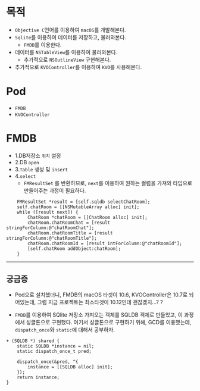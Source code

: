 
# 목적
* `Objective C`언어를 이용하여 `macOS`를 개발해본다.  
* `Sqlite`를 이용하여 데이터를 저장하고, 불러와본다. 
    * `FMDB`를 이용한다. 
* 데이터를 `NSTableView`를 이용하여 불러와본다.
    * 추가적으로 `NSOutlineView` 구현해본다.
* 추가적으로 `KVOController`를 이용하여 `KVO`를 사용해본다. 

# Pod
* `FMDB`
* `KVOController`

# FMDB 
* 1.DB저장소 `위치` 설정 
* 2.DB `open` 
* 3.`Table` 생성 및 `insert` 
* 4.`select` 
    * `FMResultSet` 를 반환하므로, `next`를 이용하여 원하는 컬럼을 가져와 타입으로 만들어주는 과정이 필요하다. 

```objc
    FMResultSet *result = [self.sqldb selectChatRoom];
    self.chatRoom = [[NSMutableArray alloc] init];
    while ([result next]) {
        ChatRoom *chatRoom = [[ChatRoom alloc] init];
        chatRoom.chatRoomChat = [result stringForColumn:@"chatRoomChat"];
        chatRoom.chatRoomTitle = [result stringForColumn:@"chatRoomTitle"];
        chatRoom.chatRoomId = [result intForColumn:@"chatRoomId"];
        [self.chatRoom addObject:chatRoom];
    }
```

------- 

## 궁금증
* Pod으로 설치했더니, FMDB의 macOS 타겟이 10.6, KVOController은 10.7로 되어있는데, 그럼 지금 프로젝트는 최소타겟이 10.12인데 괜찮겠지...? ?  

* `FMDB`를 이용하여 SQlite 저장소 가져오는 객체를 SQLDB 객체로 만들었고, 이 과정에서 싱글톤으로 구현했다. 여기서 싱글톤으로 구현하기 위해, GCD를 이용했는데, `dispatch_once`와 `static`에 대해서 공부하자. 
```objc
+ (SQLDB *) shared {
    static SQLDB *instance = nil;
    static dispatch_once_t pred;
    
    dispatch_once(&pred, ^{
        instance = [[SQLDB alloc] init];
    });
    return instance;
}
```
